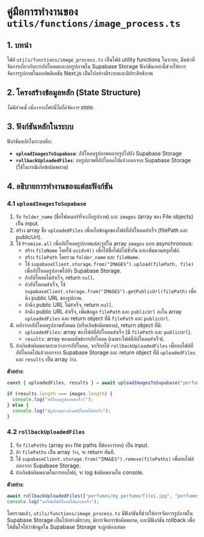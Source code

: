# คู่มือการทำงานของ `utils/functions/image_process.ts`

## 1. บทนำ

ไฟล์ `utils/functions/image_process.ts` เป็นไฟล์ utility functions ในระบบ, มีหน้าที่จัดการเกี่ยวกับการอัปโหลดและลบรูปภาพใน Supabase Storage ฟังก์ชันเหล่านี้ช่วยให้การจัดการรูปภาพในแอปพลิเคชัน Next.js เป็นไปอย่างมีระบบและมีประสิทธิภาพ

## 2. โครงสร้างข้อมูลหลัก (State Structure)

*ไม่มีส่วนนี้ เนื่องจากไฟล์นี้ไม่ได้จัดการ state.*

## 3. ฟังก์ชันหลักในระบบ

ฟังก์ชันหลักในระบบคือ:

-   **`uploadImagesToSupabase`**: อัปโหลดรูปภาพหลายรูปไปยัง Supabase Storage
-   **`rollbackUploadedFiles`**: ลบรูปภาพที่อัปโหลดไปแล้วออกจาก Supabase Storage (ใช้ในกรณีเกิดข้อผิดพลาด)

## 4. อธิบายการทำงานของแต่ละฟังก์ชัน

### 4.1 `uploadImagesToSupabase`

1.  รับ `folder_name` (ชื่อโฟลเดอร์ที่จะเก็บรูปภาพ) และ `images` (array ของ File objects) เป็น input.
2.  สร้าง array ชื่อ `uploadedFiles` เพื่อเก็บข้อมูลของไฟล์ที่อัปโหลดสำเร็จ (filePath และ publicUrl).
3.  ใช้ `Promise.all` เพื่ออัปโหลดรูปภาพแต่ละรูปใน array `images` แบบ asynchronous:
    -   สร้าง `fileName` โดยใช้ `uuidv4()` เพื่อให้ชื่อไฟล์ไม่ซ้ำกัน และเพิ่มนามสกุลไฟล์.
    -   สร้าง `filePath` โดยรวม `folder_name` และ `fileName`.
    -   ใช้ `supabaseClient.storage.from("IMAGES").upload(filePath, file)` เพื่ออัปโหลดรูปภาพไปยัง Supabase Storage.
    -   ถ้าอัปโหลดไม่สำเร็จ, return `null`.
    -   ถ้าอัปโหลดสำเร็จ, ใช้ `supabaseClient.storage.from("IMAGES").getPublicUrl(filePath)` เพื่อดึง public URL ของรูปภาพ.
    -   ถ้าดึง public URL ไม่สำเร็จ, return `null`.
    -   ถ้าดึง public URL สำเร็จ, เพิ่มข้อมูล `filePath` และ `publicUrl` ลงใน array `uploadedFiles` และ return object ที่มี `filePath` และ `publicUrl`.
4.  หลังจากอัปโหลดรูปภาพทั้งหมด (หรือเกิดข้อผิดพลาด), return object ที่มี:
    -   `uploadedFiles`: array ของไฟล์ที่อัปโหลดสำเร็จ (มี `filePath` และ `publicUrl`).
    -   `results`: array ของผลลัพธ์การอัปโหลด (เฉพาะไฟล์ที่อัปโหลดสำเร็จ).
5.  ถ้าเกิดข้อผิดพลาดระหว่างการอัปโหลด, จะเรียกใช้ `rollbackUploadedFiles` เพื่อลบไฟล์ที่อัปโหลดไปแล้วออกจาก Supabase Storage และ return object ที่มี `uploadedFiles` และ `results` เป็น array ว่าง.

**ตัวอย่าง:**

```typescript
const { uploadedFiles, results } = await uploadImagesToSupabase("perfumes/my_perfume", [file1, file2]);

if (results.length === images.length) {
  console.log("อัปโหลดรูปภาพสำเร็จ!");
} else {
  console.log("มีรูปภาพบางส่วนอัปโหลดไม่สำเร็จ");
}
```

### 4.2 `rollbackUploadedFiles`

1.  รับ `filePaths` (array ของ file paths ที่ต้องการลบ) เป็น input.
2.  ถ้า `filePaths` เป็น array ว่าง, จะ return ทันที.
3.  ใช้ `supabaseClient.storage.from("IMAGES").remove(filePaths)` เพื่อลบไฟล์ออกจาก Supabase Storage.
4.  ถ้าเกิดข้อผิดพลาดในการลบไฟล์, จะ log ข้อผิดพลาดใน console.

**ตัวอย่าง:**

```typescript
await rollbackUploadedFiles(["perfumes/my_perfume/file1.jpg", "perfumes/my_perfume/file2.jpg"]);
console.log("ลบไฟล์ที่อัปโหลดไปแล้วสำเร็จ");
```

โดยรวมแล้ว, `utils/functions/image_process.ts` มีฟังก์ชันที่ช่วยให้การจัดการรูปภาพใน Supabase Storage เป็นไปอย่างมีระบบ, มีการจัดการข้อผิดพลาด, และมีฟังก์ชัน rollback เพื่อให้มั่นใจได้ว่าข้อมูลใน Supabase Storage จะถูกต้องเสมอ